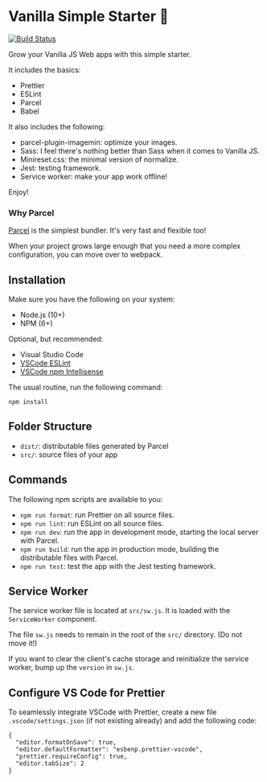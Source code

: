 # Vanilla Simple Starter 🍦

[![Build Status](https://travis-ci.org/KirilSoshnin/vanilla-simple-starter.svg?branch=master)](https://travis-ci.org/KirilSoshnin/vanilla-simple-starter)

Grow your Vanilla JS Web apps with this simple starter.

It includes the basics:

- Prettier
- ESLint
- Parcel
- Babel

It also includes the following:

- parcel-plugin-imagemin: optimize your images.
- Sass: I feel there's nothing better than Sass when it comes to Vanilla JS.
- Minireset.css: the minimal version of normalize.
- Jest: testing framework.
- Service worker: make your app work offline!

Enjoy!

### Why Parcel

[Parcel](https://parceljs.org) is the simplest bundler. It's very fast and flexible too!

When your project grows large enough that you need a more complex configuration, you can move over to webpack.

## Installation

Make sure you have the following on your system:

- Node.js (10+)
- NPM (6+)

Optional, but recommended:

- Visual Studio Code
- [VSCode ESLint](https://github.com/Microsoft/vscode-eslint)
- [VSCode npm Intellisense](https://github.com/ChristianKohler/NpmIntellisense)

The usual routine, run the following command:

```
npm install
```

## Folder Structure

- `dist/`: distributable files generated by Parcel
- `src/`: source files of your app

## Commands

The following npm scripts are available to you:

- `npm run format`: run Prettier on all source files.
- `npm run lint`: run ESLint on all source files.
- `npm run dev`: run the app in development mode, starting the local server with Parcel.
- `npm run build`: run the app in production mode, building the distributable files with Parcel.
- `npm run test`: test the app with the Jest testing framework.

## Service Worker

The service worker file is located at `src/sw.js`. It is loaded with the `ServiceWorker` component.

The file `sw.js` needs to remain in the root of the `src/` directory. (Do not move it!)

If you want to clear the client's cache storage and reinitialize the service worker, bump up the `version` in `sw.js`.

## Configure VS Code for Prettier

To seamlessly integrate VSCode with Prettier, create a new file `.vscode/settings.json` (if not existing already) and add the following code:

```
{
  "editor.formatOnSave": true,
  "editor.defaultFormatter": "esbenp.prettier-vscode",
  "prettier.requireConfig": true,
  "editor.tabSize": 2
}
```
